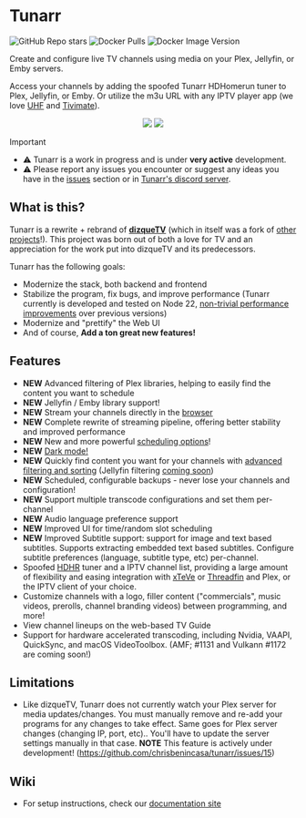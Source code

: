 # Tunarr

![GitHub Repo stars](https://img.shields.io/github/stars/chrisbenincasa/tunarr?style=flat&logo=github&color=lightseagreen) ![Docker Pulls](https://img.shields.io/docker/pulls/chrisbenincasa/tunarr?style=flat&logo=docker&color=lightseagreen) ![Docker Image Version](https://img.shields.io/docker/v/chrisbenincasa/tunarr?sort=semver&arch=amd64&style=flat&logo=docker&color=lightseagreen)

Create and configure live TV channels using media on your Plex, Jellyfin, or Emby servers.

Access your channels by adding the spoofed Tunarr HDHomerun tuner to Plex, Jellyfin, or Emby. Or utilize the m3u URL with any IPTV player app (we love [UHF](https://www.uhfapp.com/) and [Tivimate](https://tivimate.com/)).

<p align="center">
<img src="./design/tunarr-guide.png">
<img src="./design/tunarr-channels.png">
</p>

> [!IMPORTANT]
>
> - ⚠️ Tunarr is a work in progress and is under **very active** development.
> - ⚠️ Please report any issues you encounter or suggest any ideas you have in the [issues](https://github.com/chrisbenincasa/tunarr/issues)
>   section or in [Tunarr's discord server](https://discord.gg/svgSBYkEK5).

## What is this?

Tunarr is a rewrite + rebrand of [**dizqueTV**](https://github.com/vexorian/dizquetv) (which in itself was a fork of [other projects](https://github.com/DEFENDORe/pseudotv)!). This project was born out of both a love for TV and an appreciation for the work put into dizqueTV and its predecessors.

Tunarr has the following goals:

- Modernize the stack, both backend and frontend
- Stabilize the program, fix bugs, and improve performance (Tunarr currently is developed and tested on Node 22, [non-trivial performance improvements](https://blog.rafaelgss.dev/state-of-nodejs-performance-2023) over previous versions)
- Modernize and "prettify" the Web UI
- And of course, **Add a ton great new features!**

## Features

- **NEW** Advanced filtering of Plex libraries, helping to easily find the content you want to schedule
- **NEW** Jellyfin / Emby library support!
- **NEW** Stream your channels directly in the [browser](https://github.com/chrisbenincasa/tunarr/pull/116)
- **NEW** Complete rewrite of streaming pipeline, offering better stability and improved performance
- **NEW** New and more powerful [scheduling options](https://tunarr.com/configure/scheduling-tools/)!
- **NEW** [Dark mode!](https://github.com/chrisbenincasa/tunarr/pull/34)
- **NEW** Quickly find content you want for your channels with [advanced filtering and sorting](https://github.com/chrisbenincasa/tunarr/pull/210) (Jellyfin filtering [coming soon](https://github.com/chrisbenincasa/tunarr/issues/752))
- **NEW** Scheduled, configurable backups - never lose your channels and configuration!
- **NEW** Support multiple transcode configurations and set them per-channel
- **NEW** Audio language preference support
- **NEW** Improved UI for time/random slot scheduling
- **NEW** Improved Subtitle support: support for image and text based subtitles. Supports extracting embedded text based subtitles. Configure subtitle preferences (language, subtitle type, etc) per-channel.
- Spoofed [HDHR](https://www.silicondust.com/hdhomerun/) tuner and a IPTV channel list, providing a large amount of flexibility and easing integration with [xTeVe](https://github.com/xteve-project/xTeVe) or [Threadfin](https://github.com/Threadfin/Threadfin) and Plex, or the IPTV client of your choice.
- Customize channels with a logo, filler content ("commercials", music videos, prerolls, channel branding videos) between programming, and more!
- View channel lineups on the web-based TV Guide
- Support for hardware accelerated transcoding, including Nvidia, VAAPI, QuickSync, and macOS VideoToolbox. (AMF; #1131 and Vulkann #1172 are coming soon!)

## Limitations

- Like dizqueTV, Tunarr does not currently watch your Plex server for media updates/changes. You must manually remove and re-add your programs for any changes to take effect. Same goes for Plex server changes (changing IP, port, etc).. You&apos;ll have to update the server settings manually in that case. **NOTE** This feature is actively under development! (https://github.com/chrisbenincasa/tunarr/issues/15)

## Wiki

- For setup instructions, check our [documentation site](https://tunarr.com/)
